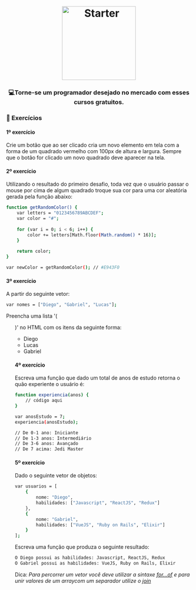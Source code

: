 <h1 align="center">
    <img alt="Starter" src="https://upload.wikimedia.org/wikipedia/commons/thumb/9/99/Unofficial_JavaScript_logo_2.svg/200px-Unofficial_JavaScript_logo_2.svg.png"  widht="200px" height="200px" />
</h1>

<h3 align="center">
  💻<strong>Torne-se um programador desejado</strong> no mercado com esses cursos gratuitos.
</h3>
 
### :hammer: Exercícios

#### 1º exercício

Crie um botão que ao ser clicado cria um novo elemento em tela com a forma de um quadrado
vermelho com 100px de altura e largura. Sempre que o botão for clicado um novo quadrado deve
aparecer na tela.

#### 2º exercício

Utilizando o resultado do primeiro desafio, toda vez que o usuário passar o mouse por cima de algum quadrado troque sua cor para uma cor aleatória gerada pela função abaixo:

```bash
function getRandomColor() { 
    var letters = "0123456789ABCDEF";  
    var color = "#";  
    
    for (var i = 0; i < 6; i++) { 
        color += letters[Math.floor(Math.random() * 16)]; 
    }  
    
    return color;
}

var newColor = getRandomColor(); // #E943F0
```

#### 3º exercício

A partir do seguinte vetor:

```bash
var nomes = ["Diego", "Gabriel", "Lucas"];
```

Preencha uma lista '(<ul>)' no HTML com os itens da seguinte forma:

- Diego
- Lucas
- Gabriel

#### 4º exercício

Escreva uma função que dado um total de anos de estudo retorna o quão experiente o usuário é:

```bash
function experiencia(anos) { 
    // código aqui
}

var anosEstudo = 7;
experiencia(anosEstudo);

// De 0-1 ano: Iniciante
// De 1-3 anos: Intermediário
// De 3-6 anos: Avançado
// De 7 acima: Jedi Master
```

#### 5º exercício

Dado o seguinte vetor de objetos:

```bash
var usuarios = [ 
    {    
        nome: "Diego",    
        habilidades: ["Javascript", "ReactJS", "Redux"]  
    },  
    {    
        nome: "Gabriel",    
        habilidades: ["VueJS", "Ruby on Rails", "Elixir"]  
    }
];
```

Escreva uma função que produza o seguinte resultado:

```bash
O Diego possui as habilidades: Javascript, ReactJS, Redux
O Gabriel possui as habilidades: VueJS, Ruby on Rails, Elixir
```

Dica: *Para percorrer um vetor você deve utilizar a sintaxe [for...of](https://developer.mozilla.org/pt-BR/docs/Web/JavaScript/Reference/Statements/for...of) e para unir valores de um arraycom um separador utilize o [join](https://developer.mozilla.org/pt-BR/docs/Web/JavaScript/Reference/Global_Objects/Array/join)*
